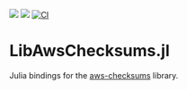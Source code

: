 [![](https://img.shields.io/badge/docs-stable-blue.svg)](https://JuliaServices.github.io/LibAwsChecksums.jl/stable)
[![](https://img.shields.io/badge/docs-dev-blue.svg)](https://JuliaServices.github.io/LibAwsChecksums.jl/dev)
[![CI](https://github.com/JuliaServices/LibAwsChecksums.jl/actions/workflows/ci.yml/badge.svg)](https://github.com/JuliaServices/LibAwsChecksums.jl/actions/workflows/ci.yml)

# LibAwsChecksums.jl

Julia bindings for the [aws-checksums](https://github.com/awslabs/aws-checksums) library.
